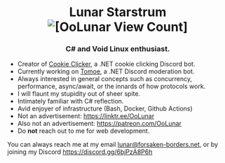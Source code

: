 <h1 align="center">Lunar Starstrum <img src="https://komarev.com/ghpvc/?username=oolunar" alt="[OoLunar View Count]"/></h1>
<h3 align="center">C# and Void Linux enthusiast.</h3>

- Creator of [Cookie Clicker](https://github.com/OoLunar/CookieClicker), a .NET cookie clicking Discord bot.
- Currently working on [Tomoe](https://github.com/OoLunar/Tomoe), a .NET Discord moderation bot.
- Always interested in general concepts such as concurrency, performance, async/await, or the innards of how protocols work.
- I will flaunt my stupidity out of sheer spite.
- Intimately familiar with C# reflection.
- Avid enjoyer of infrastructure (Bash, Docker, Github Actions)
- Not an advertisement: https://linktr.ee/OoLunar
- Also not an advertisement: https://patreon.com/OoLunar
- Do **not** reach out to me for web development.

You can always reach me at my email lunar@forsaken-borders.net, or by joining my Discord https://discord.gg/6bjPzA8P6h
